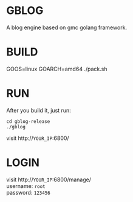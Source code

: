 # GBLOG

A blog engine based on gmc golang framework.

# BUILD

GOOS=linux GOARCH=amd64 ./pack.sh

# RUN

After you build it, just run:

```shell
cd gblog-release
./gblog
```

visit http://`YOUR_IP`:6800/

# LOGIN

visit http://`YOUR_IP`:6800/manage/  
username: `root`  
password: `123456`  